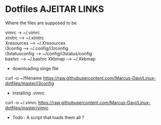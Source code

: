 # Dotfiles AJEITAR LINKS

Where the files are supposed to be

vimrc -> ~/.vimrc  
xinitrc --> ~/.xinitrc  
Xresources --> ~/.Xresources  
i3config --> ~/.config/i3/config  
i3statusconfig --> ~/config/i3status/config  
bashrc --> ~/.bashrc 
Xkbmap --> ~/.Xkbmap 


* downloading singe flie 

curl -o ~/filename https://raw.githubusercontent.com/Marcus-Davi/Linux-dotfiles/master/i3config


* Installing .vimrc 

curl -o ~/.vimrc https://raw.githubusercontent.com/Marcus-Davi/Linux-dotfiles/master/vimrc

* Todo : A script that loads them all ?

